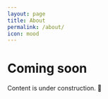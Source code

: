 ```yaml
---
layout: page
title: About
permalink: /about/
icon: mood
---
```


# Coming soon

Content is under construction. :construction:
